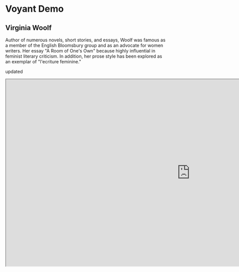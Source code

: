 # Voyant Demo

## Virginia Woolf
Author of numerous novels, short stories, and essays, Woolf was famous as a member of the English Bloomsbury group and as an advocate for women writers. Her essay "A Room of One's Own" because highly influential in feminist literary criticism. In addition, her prose style has been explored as an exemplar of "l'ecriture feminine." 

updated

<iframe style='width: 1152px; height: 586px;' src='https://voyant-tools.org/tool/CollocatesGraph/?view=CollocatesGraph&stopList=keywords-ade7ef68140dad5c299a7e40a978f2f8&mode=corpus&context=21&corpus=4322c04668cadfd31680961d4508e9df'></iframe>
